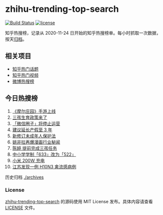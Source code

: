 # zhihu-trending-top-search

[![Build Status](https://github.com/justjavac/zhihu-trending-top-search/workflows/ci/badge.svg?branch=main)](https://github.com/justjavac/zhihu-trending-top-search/actions)
[![license](https://img.shields.io/github/license/justjavac/zhihu-trending-top-search)](https://github.com/justjavac/zhihu-trending-top-search/blob/main/LICENSE)

知乎热搜榜，记录从 2020-11-24 日开始的知乎热搜榜单。每小时抓取一次数据，按天[归档](./archives)。

## 相关项目

- [知乎热门话题](https://github.com/justjavac/zhihu-trending-hot-questions)
- [知乎热门视频](https://github.com/justjavac/zhihu-trending-hot-video)
- [微博热搜榜](https://github.com/justjavac/weibo-trending-hot-search)

## 今日热搜榜

<!-- BEGIN -->
<!-- 最后更新时间 Wed Jun 02 2021 04:16:16 GMT+0800 (China Standard Time) -->

1. [《摩尔庄园》手游上线](https://www.zhihu.com/search?q=摩尔庄园)
2. [三孩生育政策来了](https://www.zhihu.com/search?q=三孩政策)
3. [「微信圈子」将停止运营](https://www.zhihu.com/search?q=微信圈子)
4. [建议延长产假至 3 年](https://www.zhihu.com/search?q=延长产假)
5. [新修订未成年人保护法](https://www.zhihu.com/search?q=未成年人保护法)
6. [姚非拉再爆漫画行业秘闻](https://www.zhihu.com/search?q=姚非拉)
7. [陈婷 提前完成三孩任务](https://www.zhihu.com/search?q=张艺谋太太)
8. [中小学学制「633」改为「522」](https://www.zhihu.com/search?q=中小学)
9. [小米 200W 充电](https://www.zhihu.com/search?q=小米电池)
10. [江苏发现一例 H10N3 禽流感病例](https://www.zhihu.com/search?q=江苏禽流感)

<!-- END -->

历史归档 [./archives](./archives)

### License

[zhihu-trending-top-search](https://github.com/justjavac/zhihu-trending-top-search)
的源码使用 MIT License 发布。具体内容请查看 [LICENSE](./LICENSE) 文件。
